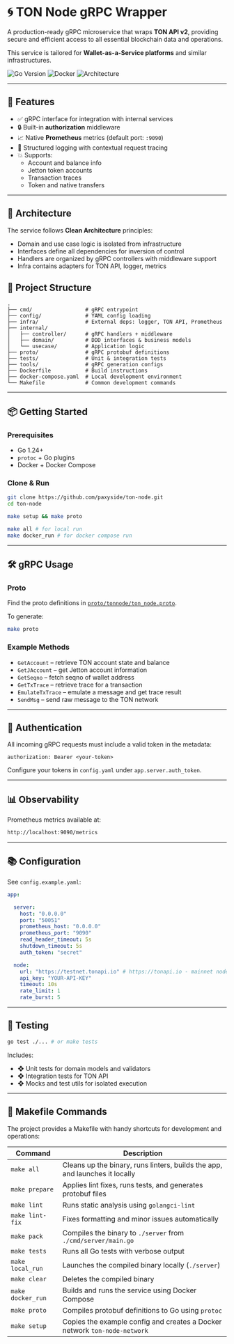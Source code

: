 # 🌀 TON Node gRPC Wrapper

A production-ready gRPC microservice that wraps **TON API v2**,
providing secure and efficient access to all essential blockchain data and operations.

This service is tailored for **Wallet-as-a-Service platforms** and similar infrastructures.

![Go Version](https://img.shields.io/badge/Go-1.24+-00ADD8?style=flat&logo=go)
![Docker](https://img.shields.io/badge/Docker-ready-blue)
![Architecture](https://img.shields.io/badge/architecture-clean--arch-informational)

---

## 🚀 Features

* ✅ gRPC interface for integration with internal services
* 🔒 Built-in **authorization** middleware
* 📈 Native **Prometheus** metrics (default port: `:9090`)
* 🧾 Structured logging with contextual request tracing
* 💥 Supports:
    * Account and balance info
    * Jetton token accounts
    * Transaction traces
    * Token and native transfers

---

## 🧱 Architecture

The service follows **Clean Architecture** principles:
- Domain and use case logic is isolated from infrastructure
- Interfaces define all dependencies for inversion of control
- Handlers are organized by gRPC controllers with middleware support
- Infra contains adapters for TON API, logger, metrics

## 📂 Project Structure

```
.
├── cmd/                 # gRPC entrypoint
├── config/              # YAML config loading
├── infra/               # External deps: logger, TON API, Prometheus
├── internal/
│   ├── controller/      # gRPC handlers + middleware
│   ├── domain/          # DDD interfaces & business models
│   └── usecase/         # Application logic
├── proto/               # gRPC protobuf definitions
├── tests/               # Unit & integration tests
├── tools/               # gRPC generation configs
├── Dockerfile           # Build instructions
├── docker-compose.yaml  # Local development environment
└── Makefile             # Common development commands
```

---

## 📦 Getting Started

### Prerequisites

* Go 1.24+
* `protoc` + Go plugins
* Docker + Docker Compose

### Clone & Run

```bash
git clone https://github.com/paxyside/ton-node.git
cd ton-node

make setup && make proto

make all # for local run
make docker_run # for docker compose run
```

---

## 🛠️ gRPC Usage

### Proto

Find the proto definitions in [`proto/tonnode/ton_node.proto`](./proto/tonnode/ton_node.proto).

To generate:

```bash
make proto
```

### Example Methods

* `GetAccount` – retrieve TON account state and balance
* `GetJAccount` – get Jetton account information
* `GetSeqno` – fetch seqno of wallet address
* `GetTxTrace` – retrieve trace for a transaction
* `EmulateTxTrace` – emulate a message and get trace result
* `SendMsg` – send raw message to the TON network

---

## 🔐 Authentication

All incoming gRPC requests must include a valid token in the metadata:

```text
authorization: Bearer <your-token>
```

Configure your tokens in `config.yaml` under `app.server.auth_token`.

---

## 📊 Observability

Prometheus metrics available at:

```bash
http://localhost:9090/metrics
```

---

## 📚 Configuration

See `config.example.yaml`:

```yaml
app:

  server:
    host: "0.0.0.0"
    port: "50051"
    prometheus_host: "0.0.0.0"
    prometheus_port: "9090"
    read_header_timeout: 5s
    shutdown_timeout: 5s
    auth_token: "secret"

  node:
    url: "https://testnet.tonapi.io" # https://tonapi.io - mainnet node url, replace if needed
    api_key: "YOUR-API-KEY"
    timeout: 10s
    rate_limit: 1
    rate_burst: 5
```

---

## 🧪 Testing

```bash
go test ./... # or make tests
```

Includes:

* ❖ Unit tests for domain models and validators
* ❖ Integration tests for TON API
* ❖ Mocks and test utils for isolated execution

---

## 🧰 Makefile Commands

The project provides a Makefile with handy shortcuts for development and operations:

| Command        | Description                                                                 |
|----------------|-----------------------------------------------------------------------------|
| `make all`     | Cleans up the binary, runs linters, builds the app, and launches it locally |
| `make prepare` | Applies lint fixes, runs tests, and generates protobuf files                |
| `make lint`    | Runs static analysis using `golangci-lint`                                  |
| `make lint-fix`| Fixes formatting and minor issues automatically                             |
| `make pack`    | Compiles the binary to `./server` from `./cmd/server/main.go`               |
| `make tests`   | Runs all Go tests with verbose output                                       |
| `make local_run` | Launches the compiled binary locally (`./server`)                        |
| `make clear`   | Deletes the compiled binary                                                 |
| `make docker_run` | Builds and runs the service using Docker Compose                        |
| `make proto`   | Compiles protobuf definitions to Go using `protoc`                          |
| `make setup`   | Copies the example config and creates a Docker network `ton-node-network`   |
